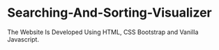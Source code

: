 # Searching-And-Sorting-Visualizer
The Website Is Developed Using HTML, CSS Bootstrap and Vanilla Javascript.
